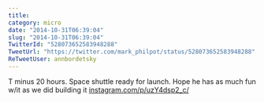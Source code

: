 ```yaml
---
title: 
category: micro
date: "2014-10-31T06:39:04"
slug: "2014-10-31T06:39:04"
TwitterId: "528073652583948288"
TweetUrl: "https://twitter.com/mark_philpot/status/528073652583948288"
ReTweetUser: annbordetsky
---
```


<i class="fa fa-retweet" aria-hidden="true"></i> T minus 20 hours. Space shuttle
ready for launch. Hope he has as much fun w/it as we did building it
[instagram.com/p/uzY4dsp2_c/](http://instagram.com/p/uzY4dsp2_c/)
